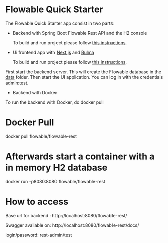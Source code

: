 # Flowable Quick Starter

The Flowable Quick Starter app consist in two parts:

- Backend with Spring Boot Flowable Rest API and the H2 console

    To build and run project please follow [this instructions](backend/README.md).
- Ui frontend app with [Next.js](https://nextjs.org/) and [Bulma](https://bulma.io/) 

    To build and run project please follow [this instructions](ui/README.md).

First start the backend server. This will create the Flowable database in the [data](data/) folder. Then start the UI application. You can log in with the credentials admin:test. 


- Backend with Docker

To run the backend with Docker, do docker pull 

# Docker Pull
docker pull flowable/flowable-rest

# Afterwards start a container with a in memory H2 database
docker run -p8080:8080 flowable/flowable-rest

# How to access

Base url for backend : http://localhost:8080/flowable-rest/

Swagger available on: http://localhost:8080/flowable-rest/docs/

login/password: rest-admin/test